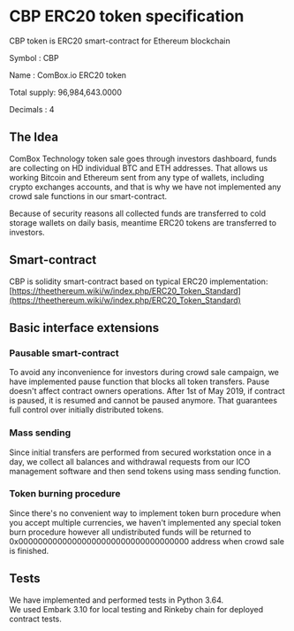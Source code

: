 # CBP ERC20 token specification

CBP token is ERC20 smart-contract for Ethereum blockchain

<p>Symbol      : CBP</p>
<p>Name        : ComBox.io ERC20 token</p>
<p>Total supply: 96,984,643.0000</p>
<p>Decimals    : 4</p>

## The Idea 
ComBox Technology token sale goes through investors dashboard, funds are collecting on HD individual BTC and ETH addresses. That allows us working Bitcoin and Ethereum sent from any type of wallets, including crypto exchanges accounts, and that is why we have not implemented any crowd sale functions in our smart-contract.  

Because of security reasons all collected funds are transferred to cold storage wallets on daily basis, meantime ERC20 tokens are transferred to investors.

## Smart-contract
CBP is solidity smart-contract based on typical ERC20 implementation:
[https://theethereum.wiki/w/index.php/ERC20_Token_Standard](https://theethereum.wiki/w/index.php/ERC20_Token_Standard)

## Basic interface extensions
### Pausable smart-contract
To avoid any inconvenience for investors during crowd sale campaign, we have implemented pause function that blocks all token transfers. 
Pause doesn't affect contract owners operations. After 1st of May 2019, if contract is paused, it is resumed and cannot be paused anymore. That guarantees full control over initially distributed tokens.  

### Mass sending
Since initial transfers are performed from secured workstation once in a day, we collect all balances and withdrawal requests from our ICO management software and then send tokens using mass sending function. 

### Token burning procedure
Since there's no convenient way to implement token burn procedure when you accept multiple currencies, we haven't implemented any special token burn procedure however all undistributed funds will be returned to 0x00000000000000000000000000000000000 address when crowd sale is finished.   


## Tests
We have implemented and performed tests in Python 3.64.    
We used Embark 3.10 for local testing and Rinkeby chain for deployed contract tests.